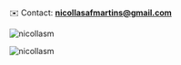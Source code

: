 ✉️ Contact: **nicollasafmartins@gmail.com**

<p><img align="center" src="https://github-readme-stats.vercel.app/api/top-langs?username=nicollasm&show_icons=true&locale=en&layout=compact" alt="nicollasm" /></p>
<p align="left"> <img src="https://komarev.com/ghpvc/?username=nicollasm&label=Profile%20views&color=0e75b6&style=flat" alt="nicollasm" /> </p>
